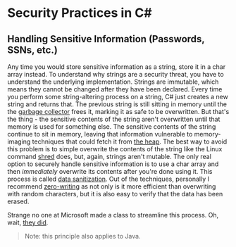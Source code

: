 # Security Practices in C#

## Handling Sensitive Information (Passwords, SSNs, etc.)
Any time you would store sensitive information as a string, store it in a char array instead. 
To understand why strings are a security threat, you have to understand the underlying implementation. 
Strings are immutable, which means they cannot be changed after they have been declared. 
Every time you perform some string-altering process on a string, C# just creates a new string and returns that. 
The previous string is still sitting in memory until the the [garbage collector](https://docs.microsoft.com/en-us/dotnet/standard/garbage-collection/fundamentals) frees it,
marking it as safe to be overwritten. But that's the thing - the sensitive contents of the string aren't overwritten until that memory is used for something else. 
The sensitive contents of the string continue to sit in memory, leaving that information vulnerable to memory-imaging techniques that could fetch it from [the heap](https://icarus.cs.weber.edu/~dab/cs1410/textbook/4.Pointers/memory.html).
The best way to avoid this problem is to simple overwrite the contents of the string like the Linux command [shred](https://en.wikipedia.org/wiki/Shred_(Unix)) does, but, again, strings aren't mutable.
The only real option to securely handle sensitive information is to use a char array and then _immediately_ overwrite its contents after you're done using it.
This process is called [data sanitization](https://www.lifewire.com/data-sanitization-methods-2626133). Out of the techniques, personally I recommend [zero-writing](https://www.lifewire.com/data-sanitization-methods-2626133#write-zero)
as not only is it more efficient than overwriting with random characters, but it is also easy to verify that the data has been erased. <br />

Strange no one at Microsoft made a class to streamline this process. Oh, wait, [they did](https://docs.microsoft.com/en-us/dotnet/api/system.security.securestring?view=net-5.0).
> Note: this principle also applies to Java.
